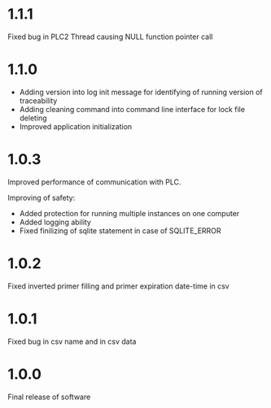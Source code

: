 # 1.1.1 
Fixed bug in PLC2 Thread causing NULL function pointer call

# 1.1.0
* Adding version into log init message for identifying of running version of traceability
* Adding cleaning command into command line interface for lock file deleting
* Improved application initialization

# 1.0.3
Improved performance of communication with PLC.

Improving of safety:
* Added protection for running multiple instances on one computer
* Added logging ability
* Fixed finilizing of sqlite statement in case of SQLITE_ERROR

# 1.0.2
Fixed inverted primer filling and primer expiration date-time in csv

# 1.0.1
Fixed bug in csv name and in csv data

# 1.0.0
Final release of software 
